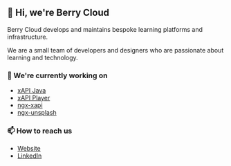 ## 👋 Hi, we're Berry Cloud

Berry Cloud develops and maintains bespoke learning platforms and infrastructure.

We are a small team of developers and designers who are passionate about learning and technology.

### 🌱 We're currently working on

- [xAPI Java](https://github.com/BerryCloud/xapi-java)
- [xAPI Player](https://github.com/BerryCloud/xapi-player)
- [ngx-xapi](https://github.com/BerryCloud/ngx-xapi)
- [ngx-unsplash](https://github.com/BerryCloud/ngx-unsplash)

### 📫 How to reach us

- [Website](https://berrycloud.co.uk)
- [LinkedIn](https://www.linkedin.com/company/berrycloud/)
